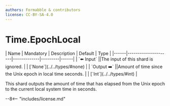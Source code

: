 ```yaml
---
authors: Formabble & contributors
license: CC-BY-SA-4.0
---
```



# Time.EpochLocal

<div class="sh-parameters" markdown="1">
| Name | Mandatory | Description | Default | Type |
|------|---------------------|-------------|---------|------|
| `⬅️ Input` ||The input of this shard is ignored. | | [`None`](../../types/#none) |
| `Output ➡️` ||Amount of time since the Unix epoch in local time seconds. | | [`Int`](../../types/#int) |

</div>

This shard outputs the amount of time that has elapsed from the Unix epoch to the current local system time in seconds.

--8<-- "includes/license.md"

